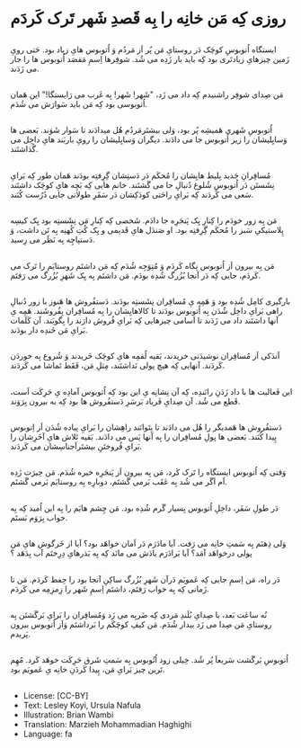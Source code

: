 # روزی کِه مَن خانِه را بِه قَصدِ شَهر تَرک کَردَم 

##
ایستگاه اُتوبوسِ کوچَک دَر روستایِ مَن پُر اَز مَردُم وَ اُتوبوس هایِ زیاد بود. حَتی رویِ زَمین چیزهایِ زیادتَری بود کِه باید بار زَدِه می شُد. شوفِرها اِسمِ مَقصَد اُتوبوس ها را جار می زَدَند.

##
مَن صِدای شوفِر راشنیدم کِه داد می زَد، "شَهر! شَهر! بِه غَرب می رَایستگا!" این هَمان اُتوبوسی بود کِه مَن باید سَوارَش می شُدَم.

##
اُتوبوسِ شَهری هَمیشِه پُر بود، وَلی بیشتَرمَردُم هُل میدادَند تا سَوار شَوَند. بَعضی ها وَسایِليشان را زیر اُتوبوس جا می دادَند. دیگران وَسایِليشان را رویِ باربَند هایِ داخِل می گُذاشتَند.

##
مُسافِرانِ جَدید بِلیط هایِشان را مُحکَم دَر دَستِشان گِرِفتِه بودَند هَمان طور کِه بَرایِ نِشَستَن دَر اُتوبوسِ شُلوغ دُنبالِ جا می گَشتَند. خانم هایی کِه بَچِه هایِ کوچَک داشتَند سَعی می کَردَند کِه بَرایِ راحَتی کودَکِشان دَر سَفَرِ طولانی جایی دُرُست کُنَند.

##
مَن بِه زور خودَم را کِنارِ یِک پَنجَرِه جا دادَم. شَخصی کِه کِنارِ مَن نِشَستِه بود یِک کیسِه پِلاستیکیِ سَبز را مُحکَم گِرِفتِه بود. او صَندَل هایِ قَدیمی و یِک کُتِ کُهنِه بِه تَن داشت، وَ دَستپاچِه بِه نَظَر می رِسید.

##
مَن بِه بیرون اَز اُتوبوس نِگاه کَردَم وَ مُتِوَجِه شُدَم کِه مَن داشتَم روستایَم را تَرک می کَردَم، جایی کِه دَر آنجا بُزُرگ شُدِه بودَم. مَن داشتَم بِه یِک شَهرِ بُزُرگ می رَفتَم.

##
بارگیری کامِل شُدِه بود وَ هَمِه یِ مُسافِران نِشَستِه بودَند. دَستفُروش ها هَنوز با زور دُنبالِ راهی بَرایِ داخِل شُدَن بِه اُتوبوس بودَند تا کالاهایِشان را بِه مُسافِران بِفُروشَند. هَمِه یِ آنها داشتَند داد می زَدَند تا اَسامی چیزهایی کِه بَرایِ فُروش دارَند را بِگویَند. آن کَلَمات بَرایِ مَن خَندِه دار بودَند.

##
اَندَکی اَز مُسافِران نوشیدَنی خریدند، بَقیه لُقمِه هایِ کوچَک خَریدند وَ شُروع بِه خوردَن کَردَند. آنهایی کِه هیچ پولی نَداشتَند، مِثلِ مَن، فَقَط تَماشا می کَردَند.

##
این فَعالیت ها با داد زَدَنِ رانَندِه، کِه آن نِشانِه یِ این بود کِه اُتوبوس آمادِه یِ حَرِکَت اَست، قَطع می شُد. آن صِدایِ فَریاد بَرسَرِ دَستفُروش ها بود کِه به بیرون بِرَوَند.

##
دَستفُروش ها هَمدیگر را هُل می دادَند تا بِتَوانَند راهِشان را بَرایِ پیاده شُدَن اَز اِتوبوس پِیدا کُنَند. بَعضی ها پولِ مُسافِران را بِه آنها پَس می دادَند. بَقیه تَلاش هایِ آخَرِشان را بَرایِ فُروختَنِ بیشتَراَجناسِشان می کَردَند.

##
وَقتی کِه اُتوبوس ایستگاه را تَرک کَرد، مَن بِه بیرون اَز پَنجَرِه خیره شُدَم. مَن حِیرَت زَدِه اَم اَگَر می شُد بِه عَقَب بَرمی گَشتَم، دوبارِه بِه روستایَم بَرمی گَشتَم.

##
دَر طولِ سَفَر، داخِلِ اُتوبوس بِسیار گَرم شُدِه بود. مَن چِشم هایَم را بِه این اُمید کِه بِه خواب بِرَوَم بَستَم.

##
وَلی ذِهنَم بِه سَمتِ خانِه می رَفت. آیا مادَرَم دَر اَمان خواهَد بود؟ آیا از خَرگوش هایِ مَن پولی درخواهَد آمَد؟ آیا بَرادَرَم یادَش می مانَد کِه بِه بَذرهایِ دِرِختَم آب بِدَهَد ؟

##
دَر راه، مَن اِسمِ جایی کِه عَمویَم دَرآن شَهرِ بُزُرگ ساکِنِ آنجا بود را حِفظ کَردَم. مَن تا زَمانی کِه بِه خواب رَفتَم، داشتَم اِسمِ شَهر را زِمزِمِه می کَردَم.

##
نُه ساعَت بَعد، با صِدایِ بُلَندِ مَردی کِه ضَربِه می زَد وَمُسافِران را بَرایِ بَرگَشتَن بِه روستایِ مَن صِدا می زَد بیدار شُدَم. مَن کیفِ کوچَکَم را بَرداشتَم وَاَز اُتوبوس بیرون پَریدم.

##
اُتوبوسِ بَرگَشت سَریعاَ پُر شُد. خِیلی زود اُتُوبوس بِه سَمتِ شَرق حَرِکَت خوهَد کَرد. مُهِم تَرین چیز بَرایِ مَن، پِیدا کَردَنِ خانِه یِ عَمویَم بود.

##
* License: [CC-BY]
* Text: Lesley Koyi, Ursula Nafula
* Illustration: Brian Wambi
* Translation: Marzieh Mohammadian Haghighi
* Language: fa
